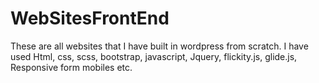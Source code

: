 # WebSitesFrontEnd

These are all websites that I have built in wordpress from scratch. 
I have used Html, css, scss, bootstrap, javascript, Jquery, flickity.js, glide.js, Responsive form mobiles etc.
